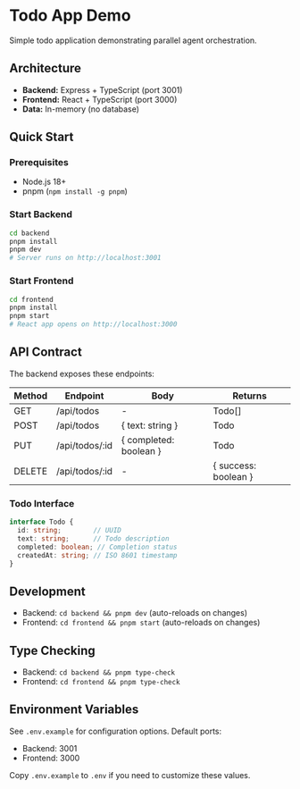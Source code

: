 # Todo App Demo

Simple todo application demonstrating parallel agent orchestration.

## Architecture

- **Backend:** Express + TypeScript (port 3001)
- **Frontend:** React + TypeScript (port 3000)
- **Data:** In-memory (no database)

## Quick Start

### Prerequisites
- Node.js 18+
- pnpm (`npm install -g pnpm`)

### Start Backend
```bash
cd backend
pnpm install
pnpm dev
# Server runs on http://localhost:3001
```

### Start Frontend
```bash
cd frontend
pnpm install
pnpm start
# React app opens on http://localhost:3000
```

## API Contract

The backend exposes these endpoints:

| Method | Endpoint | Body | Returns |
|--------|----------|------|---------|
| GET | /api/todos | - | Todo[] |
| POST | /api/todos | { text: string } | Todo |
| PUT | /api/todos/:id | { completed: boolean } | Todo |
| DELETE | /api/todos/:id | - | { success: boolean } |

### Todo Interface
```typescript
interface Todo {
  id: string;        // UUID
  text: string;      // Todo description
  completed: boolean; // Completion status
  createdAt: string; // ISO 8601 timestamp
}
```

## Development

- Backend: `cd backend && pnpm dev` (auto-reloads on changes)
- Frontend: `cd frontend && pnpm start` (auto-reloads on changes)

## Type Checking

- Backend: `cd backend && pnpm type-check`
- Frontend: `cd frontend && pnpm type-check`

## Environment Variables

See `.env.example` for configuration options. Default ports:
- Backend: 3001
- Frontend: 3000

Copy `.env.example` to `.env` if you need to customize these values.
